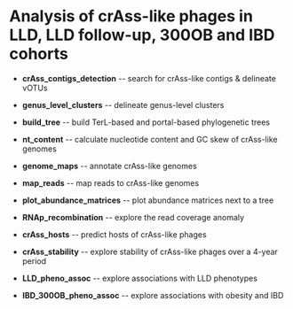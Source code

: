 # Analysis of crAss-like phages in LLD, LLD follow-up, 300OB and IBD cohorts

* __crAss_contigs_detection__ -- search for crAss-like contigs & delineate vOTUs

* __genus_level_clusters__ -- delineate genus-level clusters

* __build_tree__ -- build TerL-based and portal-based phylogenetic trees

* __nt_content__ -- calculate nucleotide content and GC skew of crAss-like genomes

* __genome_maps__ -- annotate crAss-like genomes

* __map_reads__ -- map reads to crAss-like genomes

* __plot_abundance_matrices__ -- plot abundance matrices next to a tree

* __RNAp_recombination__ -- explore the read coverage anomaly

* __crAss_hosts__ -- predict hosts of crAss-like phages

* __crAss_stability__ -- explore stability of crAss-like phages over a 4-year period

* __LLD_pheno_assoc__ -- explore associations with LLD phenotypes

* __IBD_300OB_pheno_assoc__ -- explore associations with obesity and IBD
